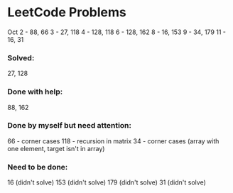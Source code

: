 # LeetCode Problems
Oct
2 - 88, 66
3 - 27, 118
4 - 128, 118
6 - 128, 162
8 - 16, 153
9 - 34, 179
11 - 16, 31

### Solved:
27, 128

### Done with help:
88, 162

### Done by myself but need attention:
66 - corner cases
118 - recursion in matrix
34 - corner cases (array with one element, target isn't in array)

### Need to be done:
16 (didn't solve)
153 (didn't solve)
179 (didn't solve)
31 (didn't solve)
